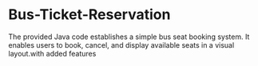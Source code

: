 # Bus-Ticket-Reservation
The provided Java code establishes a simple bus seat booking system. It enables users to book, cancel, and display available seats in a visual layout.with added features
